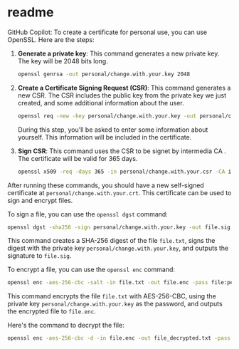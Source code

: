 # readme

GitHub Copilot: To create a certificate for personal use, you can use OpenSSL. Here are the steps:

1. **Generate a private key**: This command generates a new private key. The key will be 2048 bits long.

    ```sh
    openssl genrsa -out personal/change.with.your.key 2048
    ```

2. **Create a Certificate Signing Request (CSR)**: This command generates a new CSR. The CSR includes the public key from the private key we just created, and some additional information about the user.

    ```sh
    openssl req -new -key personal/change.with.your.key -out personal/change.with.your.csr
    ```

    During this step, you'll be asked to enter some information about yourself. This information will be included in the certificate.

3. **Sign CSR**: This command uses the CSR to be signet by intermedia CA . The certificate will be valid for 365 days.

    ```sh
    openssl x509 -req -days 365 -in personal/change.with.your.csr -CA intermediate/certs/stargan.intermediateCA.crt -CAkey intermediate/private/stargan.intermediateCA.key.pem -CAcreateserial -out personal/change.with.your.crt -extensions usr_cert -extfile intermediate/config/starganCA.cnf
    ```

After running these commands, you should have a new self-signed certificate at `personal/change.with.your.crt`. This certificate can be used to sign and encrypt files.

To sign a file, you can use the `openssl dgst` command:

```sh
openssl dgst -sha256 -sign personal/change.with.your.key -out file.sig file.txt
```

This command creates a SHA-256 digest of the file `file.txt`, signs the digest with the private key `personal/change.with.your.key`, and outputs the signature to `file.sig`.

To encrypt a file, you can use the `openssl enc` command:

```sh
openssl enc -aes-256-cbc -salt -in file.txt -out file.enc -pass file:personal/change.with.your.key
```

This command encrypts the file `file.txt` with AES-256-CBC, using the private key `personal/change.with.your.key` as the password, and outputs the encrypted file to `file.enc`.

Here's the command to decrypt the file:

```sh
openssl enc -aes-256-cbc -d -in file.enc -out file_decrypted.txt -pass file:personal/change.with.your.key
```

